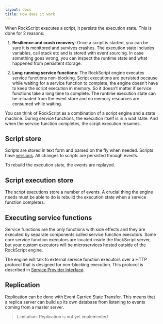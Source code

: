 ```yaml
---
layout: docs
title: How does it work
---
```


When RockScript executes a script, it persists the execution state. This is done for 2 reasons:

1. **Resilience and crash recovery**: Once a script is started, you can be sure it is monitored and survives 
crashes.  The execution state includes variables, call stack etc and is stored with event sourcing.
In case something goes wrong, you can inspect the runtime state and what happened from persistent 
storage.   
 
2. **Long running service functions**: The RockScript engine executes service functions non-blocking.
Script executions are persisted because while waiting for a service function to complete, the 
engine doesn't have to keep the script execution in memory.  So it doesn't matter if service functions 
take a long time to complete.  The runtime execution state can be reloaded from the event store and 
no memory resources are consumed while waiting.  

You can think of RockScript as a combination of a script engine and a state machine.  During 
service functions, the execution itself is in a wait state.  And when the service function 
completes, the script execution resumes.  

## Script store

Scripts are stored in text form and parsed on the fly when needed.  Scripts have [versions](script-versioning).
All changes to scripts are persisted through events.

To rebuild the execution state, the events are replayed.

## Script execution store

The script executions store a number of events.  A crucial thing the engine needs must be able to do is 
rebuild the execution state when a service function completes.    

## Executing service functions

Service functions are the only functions with side effects and they are executed by separate components 
called service function executors.  Some core service function executors are located inside the 
RockScript server, but your custom executors will be microservices hosted outside of the RockScript 
engine.  

The engine will talk to external service function executors over a HTTP protocol that is designed for 
non-blocking execution.  This protocol is described in [Service Provider Interface](service-spi).

## Replication

Replication can be done with Event Carried State Transfer.  This means that 
a replica server can build up its own database from listening to events coming from 
a master server.

> Limitation: Replication is not yet implemented.